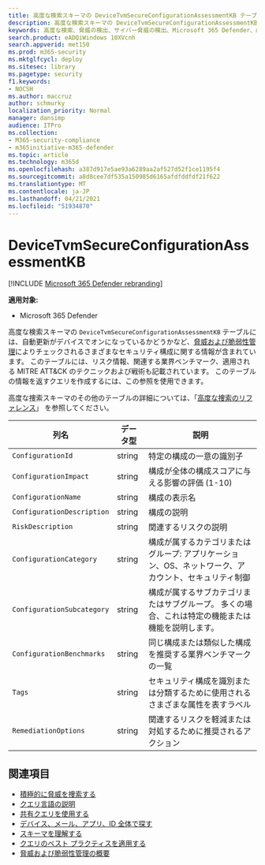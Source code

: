 ```yaml
---
title: 高度な検索スキーマの DeviceTvmSecureConfigurationAssessmentKB テーブル
description: 高度な検索スキーマの DeviceTvmSecureConfigurationAssessmentKB テーブルに記載される、脅威および脆弱性管理により評価されるさまざまなセキュリティ構成について説明します。
keywords: 高度な検索、脅威の検出、サイバー脅威の検出、Microsoft 365 Defender、microsoft 365、m365、検索、クエリ、テレメトリ、スキーマ参照、kusto、テーブル、列、データ型、説明、脅威 & 脆弱性管理、TVM、デバイス管理、セキュリティ構成、MITRE ATT&CK フレームワーク、ナレッジ ベース、KB、DeviceTvmSecureConfigurationAssesmentKBSmentKB
search.product: eADQiWindows 10XVcnh
search.appverid: met150
ms.prod: m365-security
ms.mktglfcycl: deploy
ms.sitesec: library
ms.pagetype: security
f1.keywords:
- NOCSH
ms.author: maccruz
author: schmurky
localization_priority: Normal
manager: dansimp
audience: ITPro
ms.collection:
- M365-security-compliance
- m365initiative-m365-defender
ms.topic: article
ms.technology: m365d
ms.openlocfilehash: a387d917e5ae93a6289aa2af527d52f1ce1195f4
ms.sourcegitcommit: a8d8cee7df535a150985d6165afdfddfdf21f622
ms.translationtype: MT
ms.contentlocale: ja-JP
ms.lasthandoff: 04/21/2021
ms.locfileid: "51934870"
---
```

# <a name="devicetvmsecureconfigurationassessmentkb"></a>DeviceTvmSecureConfigurationAssessmentKB

[!INCLUDE [Microsoft 365 Defender rebranding](../includes/microsoft-defender.md)]


**適用対象:**
- Microsoft 365 Defender



高度な検索スキーマの `DeviceTvmSecureConfigurationAssessmentKB` テーブルには、自動更新がデバイスでオンになっているかどうかなど、[脅威および脆弱性管理](/windows/security/threat-protection/microsoft-defender-atp/next-gen-threat-and-vuln-mgt)によりチェックされるさまざまなセキュリティ構成に関する情報が含まれています。 このテーブルには、リスク情報、関連する業界ベンチマーク、適用される MITRE ATT&CK のテクニックおよび戦術も記載されています。 このテーブルの情報を返すクエリを作成するには、この参照を使用できます。

高度な捜索スキーマのその他のテーブルの詳細については、「[高度な捜索のリファレンス](advanced-hunting-schema-tables.md)」 を参照してください。

| 列名 | データ型 | 説明 |
|-------------|-----------|-------------|
| `ConfigurationId` | string | 特定の構成の一意の識別子 |
| `ConfigurationImpact` | string | 構成が全体の構成スコアに与える影響の評価 (1-10) |
| `ConfigurationName` | string | 構成の表示名 |
| `ConfigurationDescription` | string | 構成の説明 |
| `RiskDescription` | string | 関連するリスクの説明 |
| `ConfigurationCategory` | string | 構成が属するカテゴリまたはグループ: アプリケーション、OS、ネットワーク、アカウント、セキュリティ制御|
| `ConfigurationSubcategory` | string |構成が属するサブカテゴリまたはサブグループ。 多くの場合、これは特定の機能または機能を説明します。 |
| `ConfigurationBenchmarks` | string | 同じ構成または類似した構成を推奨する業界ベンチマークの一覧 |
| `Tags` | string | セキュリティ構成を識別または分類するために使用されるさまざまな属性を表すラベル |
| `RemediationOptions` | string | 関連するリスクを軽減または対処するために推奨されるアクション |

## <a name="related-topics"></a>関連項目

- [積極的に脅威を捜索する](advanced-hunting-overview.md)
- [クエリ言語の説明](advanced-hunting-query-language.md)
- [共有クエリを使用する](advanced-hunting-shared-queries.md)
- [デバイス、メール、アプリ、ID 全体で探す](advanced-hunting-query-emails-devices.md)
- [スキーマを理解する](advanced-hunting-schema-tables.md)
- [クエリのベスト プラクティスを適用する](advanced-hunting-best-practices.md)
- [脅威および脆弱性管理の概要](/windows/security/threat-protection/microsoft-defender-atp/next-gen-threat-and-vuln-mgt)